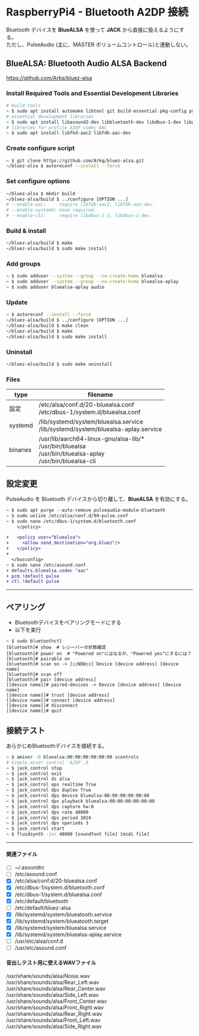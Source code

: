 # RaspberryPi4 - Bluetooth A2DP 接続
Bluetooth デバイスを **BlueALSA** を使って **JACK** から直接に扱えるようにする。<br>
ただし、PulseAudio (主に、MASTER ボリュームコントロール)と連動しない。
## BlueALSA: Bluetooth Audio ALSA Backend
https://github.com/Arkq/bluez-alsa
### Install Required Tools and Essential Development Libraries
~~~sh
# build tools
~ $ sudo apt install automake libtool git build-essential pkg-config python3-docutils
# essential development libraries
~ $ sudo apt install libasound2-dev libbluetooth-dev libdbus-1-dev libglib2.0-dev libsbc-dev
# libraries for profile A2DP codec AAC
~ $ sudo apt install libfkd-aac2 libfdk-aac-dev
~~~
### Create configure script
~~~sh
~ $ git clone https://github.com/Arkq/bluez-alsa.git
~/bluez-alsa $ autoreconf --install --force
~~~
### Set configure options
~~~sh
~/bluez-alsa $ mkdir build
~/bluez-alsa/build $ ../configure [OPTION ...]
# --enable-aac:     require libfdk-aac2, libfdk-aac-dev.
# --enable-systemd: none required.
# --enable-cli:     require libdbus-1-3, libdbus-1-dev.
~~~
### Build & install
~~~sh
~/bluez-alsa/build $ make
~/bluez-alsa/build $ sudo make install
~~~
### Add groups
~~~sh
~ $ sudo adduser --system --group --no-create-home bluealsa
~ $ sudo adduser --system --group --no-create-home bluealsa-aplay
~ $ sudo adduser bluealsa-aplay audio
~~~
### Update
~~~sh
~ $ autoreconf --install --force
~/bluez-alsa/build $ ../configure [OPTION ...]
~/bluez-alsa/build $ make clean
~/bluez-alsa/build $ make
~/bluez-alsa/build $ sudo make install
~~~
### Uninstall
~~~sh
~/bluez-alsa/build $ sudo make uninstall
~~~
### Files
|type|filename|
| --- | --- |
|設定|/etc/alsa/conf.d/20-bluealsa.conf<br>/etc/dbus-1/system.d/bluealsa.conf|
|systemd|/lib/systemd/system/bluealsa.service<br>/lib/systemd/system/bluealsa-aplay.service|
|binaries|/usr/lib/aarch64-linux-gnu/alsa-lib/*<br>/usr/bin/bluealsa<br>/usr/bin/bluealsa-aplay<br>/usr/bin/bluealsa-cli|
## 設定変更
PulseAudio を Bluetooth デバイスから切り離して、**BlueALSA** を有効にする。
~~~diff
~ $ sudo apt purge --auto-remove pulseaudio-module-bluetooth
~ $ sudo unlink /etc/alsa/conf.d/99-pulse.conf
~ $ sudo nano /etc/dbus-1/system.d/bluetooth.conf
    </policy>

+   <policy user="bluealsa">
+     <allow send_destination="org.bluez"/>
+   </policy>
+   
  </busconfig>
~ $ sudo nano /etc/asound.conf
+ defaults.bluealsa.codec "aac"
+ pcm.!default pulse
+ ctl.!default pulse
~~~
---
## ペアリング
- Bluetoothデバイスをペアリングモードにする
- 以下を実行
~~~
~ $ sudo bluetoothctl
[bluetooth]# show  # レシーバーの状態確認
[bluetooth]# power on  # "Powered on"にはなるが、"Powered yes"にするには？
[bluetooth]# pairable on
[bluetooth]# scan on -> [▯▯NEW▯▯] Device [device address] [device name]
[bluetooth]# scan off
[bluetooth]# pair [device address]
[[device name]]# paired-devices -> Device [device address] [device name]
[[device name]]# trust [device address]
[[device name]]# connect [device address]
[[device name]]# disconnect
[[device name]]# quit
~~~
## 接続テスト
あらかじめBluetoothデバイスを接続する。
~~~sh
~ $ amixer -D bluealsa:00:00:00:00:00:00 scontrols
# Simple mixer control 'A2DP',0
~ $ jack_control stop
~ $ jack_control exit
~ $ jack_control ds alsa
~ $ jack_control eps realtime True
~ $ jack_control dps duplex True
~ $ jack_control dps device bluealsa:00:00:00:00:00:00
~ $ jack_control dps playback bluealsa:00:00:00:00:00:00
~ $ jack_control dps capture hw:0
~ $ jack_control dps rate 48000
~ $ jack_control dps period 1024
~ $ jack_control dps nperiods 3
~ $ jack_control start
~ $ fluidsynth -jsr 48000 [soundfont file] [midi file]
~~~
---
#### 関連ファイル
- [ ] ~/.asoundrc
- [ ] /etc/asound.conf
- [x] /etc/alsa/conf.d/20-bluealsa.conf
- [x] /etc/dbus-1/system.d/bluetooth.conf
- [x] /etc/dbus-1/system.d/bluealsa.conf
- [x] /etc/default/bluetooth
- [ ] /etc/default/bluez-alsa
- [x] /lib/systemd/system/blueatooth.service
- [x] /lib/systemd/system/blueatooth.target
- [x] /lib/systemd/system/bluealsa.service
- [x] /lib/systemd/system/bluealsa-aplay.service
- [ ] /usr/etc/alsa/conf.d
- [ ] /usr/etc/asound.conf

#### 音出しテスト用に使えるWAVファイル
/usr/share/sounds/alsa/Noise.wav<br>
/usr/share/sounds/alsa/Rear_Left.wav<br>
/usr/share/sounds/alsa/Rear_Center.wav<br>
/usr/share/sounds/alsa/Side_Left.wav<br>
/usr/share/sounds/alsa/Front_Center.wav<br>
/usr/share/sounds/alsa/Front_Right.wav<br>
/usr/share/sounds/alsa/Rear_Right.wav<br>
/usr/share/sounds/alsa/Front_Left.wav<br>
/usr/share/sounds/alsa/Side_Right.wav<br>